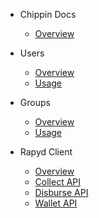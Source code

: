- Chippin Docs

  - [Overview](readme.md)

- Users

  - [Overview](Users/index.md)
  - [Usage](Users/usage.md)

- Groups
  - [Overview](Groups/index.md)
  - [Usage](Groups/usage.md)

- Rapyd Client
  - [Overview](Rapyd/index.md)
  - [Collect API](Rapyd/collect.md)
  - [Disburse API](Rapyd/disburse.md)
  - [Wallet API](Rapyd/wallet.md)
